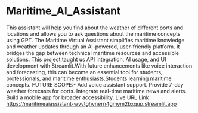 # Maritime_AI_Assistant
This assistant will help you find about the weather of different ports and locations and allows you to ask questions about the maritime concepts using GPT.
The Maritime Virtual Assistant simplifies maritime knowledge and weather updates through an AI-powered, user-friendly platform. It bridges the gap between technical maritime resources and accessible solutions. This project taught us API integration, AI usage, and UI development with Streamlit.With future enhancements like voice interaction and forecasting, this can become an essential tool for students, professionals, and maritime enthusiasts.Students learning maritime concepts.
FUTURE SCOPE:-
Add voice assistant support.
Provide 7-day weather forecasts for ports.
Integrate real-time maritime news and alerts.
Build a mobile app for broader accessibility.
Live URL Link : https://maritimeaiassistant-wvvtghvnern4gmym2bxqup.streamlit.app
